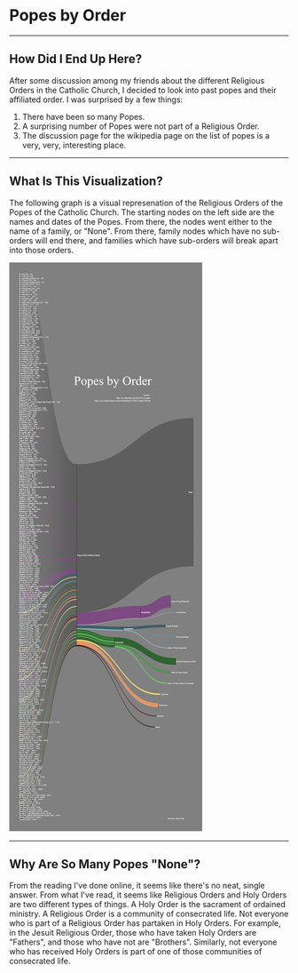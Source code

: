 # Popes by Order

---------------------------------
## How Did I End Up Here?

After some discussion among my friends about the different Religious Orders in the Catholic Church, I decided to look into past popes and their affiliated order. I was surprised by a few things:

1. There have been so many Popes.
2. A surprising number of Popes were not part of a Religious Order.
3. The discussion page for the wikipedia page on the list of popes is a very, very, interesting place.

---------------------------------
## What Is This Visualization?

The following graph is a visual represenation of the Religious Orders of the Popes of the Catholic Church. The starting nodes on the left side are the names and dates of the Popes. From there, the nodes went either to the name of a family, or "None". From there, family nodes which have no sub-orders will end there, and families which have sub-orders will break apart into those orders.

![alt text](https://github.com/JayTongue/popes_by_order/blob/main/data/popes.png)

---------------------------------
## Why Are So Many Popes "None"?

From the reading I've done online, it seems like there's no neat, single answer. From what I've read, it seems like Religious Orders and Holy Orders are two different types of things. A Holy Order is the sacrament of ordained ministry. A Religious Order is a community of consecrated life. Not everyone who is part of a Religious Order has partaken in Holy Orders. For example, in the Jesuit Religious Order, those who have taken Holy Orders are "Fathers", and those who have not are "Brothers". Similarly, not everyone who has received Holy Orders is part of one of those communities of consecrated life. 
